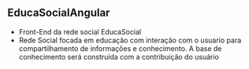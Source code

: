  ## EducaSocialAngular
 - Front-End da rede social EducaSocial
 - Rede Social focada em educação com interação com o usuario para compartilhamento de informações e conhecimento. A base de conhecimento será construída com a contribuição do usuário
